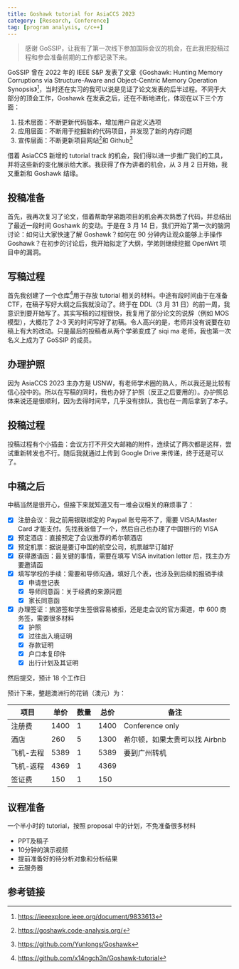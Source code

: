 ```yaml
---
title: Goshawk tutorial for AsiaCCS 2023
category: [Research, Conference]
tag: [program analysis, c/c++]
---
```


> 感谢 GoSSIP，让我有了第一次线下参加国际会议的机会，在此我把投稿过程和参会准备前期的工作都记录下来。

GoSSIP 曾在 2022 年的 IEEE S&P 发表了文章《Goshawk: Hunting Memory Corruptions via Structure-Aware and Object-Centric Memory Operation Synopsis》[^paper]，当时还在实习的我可以说是见证了论文发表的后半过程。不同于大部分的顶会工作，Goshawk 在发表之后，还在不断地进化，体现在以下三个方面：

1. 技术层面：不断更新代码版本，增加用户自定义选项
2. 应用层面：不断用于挖掘新的代码项目，并发现了新的内存问题
3. 宣传层面：不断更新项目网站[^website]和 Github[^github]

借着 AsiaCCS 新增的 tutorial track 的机会，我们得以进一步推广我们的工具，并将这些新的变化展示给大家。我获得了作为讲者的机会，从 3 月 2 日开始，我又重新和 Goshawk 结缘。

## 投稿准备

首先，我再次复习了论文，借着帮助学弟跑项目的机会再次熟悉了代码，并总结出了最近一段时间 Goshawk 的变动。于是在 3 月 14 日，我们开始了第一次的脑洞讨论：如何让大家快速了解 Goshawk？如何在 90 分钟内让观众能够上手操作 Goshawk？在初步的讨论后，我开始拟定了大纲，学弟则继续挖掘 OpenWrt 项目中的漏洞。

## 写稿过程

首先我创建了一个仓库[^tutorial]用于存放 tutorial 相关的材料。中途有段时间由于在准备 CTF，在稿子写好大纲之后我就没动了。终于在 DDL（3 月 31 日）的前一周，我意识到要开始写了。其实写稿的过程很快，我复用了部分论文的说辞（例如 MOS 模型），大概花了 2-3 天的时间写好了初稿。令人高兴的是，老师并没有说要在初稿上有大的改动。只是最后的投稿者从两个学弟变成了 siqi ma 老师，我也第一次名义上成为了 GoSSIP 的成员。

## 办理护照

因为 AsiaCCS 2023 主办方是 USNW，有老师学术圈的熟人，所以我还是比较有信心投中的。所以在写稿的同时，我也办好了护照（反正之后要用的）。办护照总体来说还是很顺利，因为去得时间早，几乎没有排队，我也在一周后拿到了本子。

## 投稿过程

投稿过程有个小插曲：会议方打不开交大邮箱的附件，连续试了两次都是这样，尝试重新转发也不行。随后我就通过上传到 Google Drive 来传递，终于还是可以了。

## 中稿之后

中稿当然是很开心，但接下来就知道又有一堆会议相关的麻烦事了：

- [x] 注册会议：我之前用银联绑定的 Paypal 账号用不了，需要 VISA/Master Card 才能支付。先找我爸借了一个，然后自己也办理了中国银行的 VISA
- [x] 预定酒店：直接预定了会议推荐的希尔顿酒店
- [x] 预定机票：据说是要订中国的航空公司，机票越早订越好
- [x] 获得邀请函：最关键的事情，需要在填写 VISA invitation letter 后，找主办方要邀请函
- [x] 填写学校的手续：需要和导师沟通，填好几个表，也涉及到后续的报销手续
  - [x] 申请登记表
  - [x] 导师同意函：关于经费的来源问题
  - [x] 家长同意函
- [x] 办理签证：旅游签和学生签很容易被拒，还是走会议的官方渠道，申 600 商务签，需要很多材料
  - [x] 护照
  - [x] 过往出入境证明
  - [x] 存款证明
  - [x] 户口本复印件
  - [x] 出行计划及其证明

然后提交，预计 18 个工作日

预计下来，整趟澳洲行的花销（澳元）为：

| 项目      | 单价 | 数量 | 总价 | 备注                          |
| --------- | ---- | ---- | ---- | ----------------------------- |
| 注册费    | 1400 | 1    | 1400 | Conference only               |
| 酒店      | 260  | 5    | 1300 | 希尔顿，如果太贵可以找 Airbnb |
| 飞机-去程 | 5389 | 1    | 5389 | 要到广州转机                  |
| 飞机-返程 | 4369 | 1    | 4369 |
| 签证费    | 150  | 1    | 150  |                               |

## 议程准备

一个半小时的 tutorial，按照 proposal 中的计划，不免准备很多材料

* PPT及稿子
* 10分钟的演示视频
* 提前准备好的待分析对象和分析结果
* 云服务器


## 参考链接

[^paper]: https://ieeexplore.ieee.org/document/9833613
[^website]: https://goshawk.code-analysis.org/
[^github]: https://github.com/Yunlongs/Goshawk
[^tutorial]: https://github.com/x14ngch3n/Goshawk-tutorial
